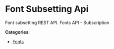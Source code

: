 # Font Subsetting Api

Font subsetting REST API. Fonts API - Subscription

**Categories**:

- [Fonts](https://github/apis-list/apis-list#fonts)



